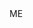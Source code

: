 <?xml version="1.0" encoding="UTF-8"?>
<CustomMetadata xmlns="http://soap.sforce.com/2006/04/metadata">
    <label>ME</label>
</CustomMetadata>
